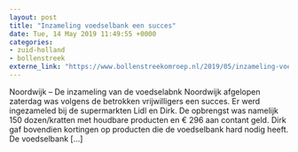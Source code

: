 ```yaml
---
layout: post
title: "Inzameling voedselbank een succes"
date: Tue, 14 May 2019 11:49:55 +0000
categories: 
- zuid-holland 
- bollenstreek 
externe_link: "https://www.bollenstreekomroep.nl/2019/05/inzameling-voedselbank-een-succes/"
---
```


Noordwijk &#8211; De inzameling van de voedselabnk Noordwijk afgelopen zaterdag was volgens de betrokken vrijwilligers een succes. Er werd ingezameled bij de supermarkten Lidl en Dirk. De opbrengst was namelijk 150 dozen/kratten met houdbare producten en € 296 aan contant geld. Dirk gaf bovendien kortingen op producten die de voedselbank hard nodig heeft. De voedselbank [&#8230;]
